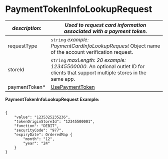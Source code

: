 
# PaymentTokenInfoLookupRequest

| *description*:   | *Used to request card information associated with a payment token.*|
|----|----|
| requestType |    ``` string ```  *example: PaymentCardInfoLookupRequest* Object name of the account verification request.|
| storeId |    ``` string ```  *maxLength: 20  example: 12345500000*. An optional outlet ID for clients that support multiple stores in the same app.|
| paymentToken* | [UsePaymentToken](?path=docs/schemas-md/UsePaymentToken.md)|


**PaymentTokenInfoLookupRequest Example:**

```{r}

{
    "value": "1235325235236",
    "tokenOriginStoreId": "12345500001",
    "function": "DEBIT",
    "securityCode": "977",
    "expiryDate": OrderedMap {
        "month": "12",
        "year": "24"
    }
}
```  
  

